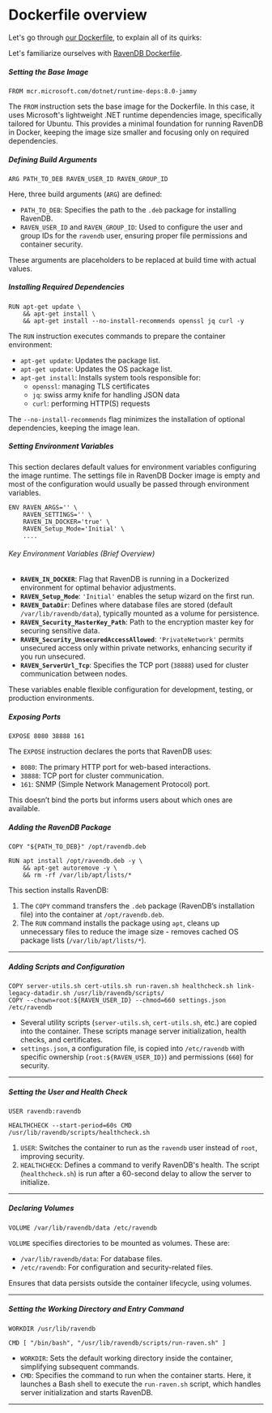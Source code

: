 # Dockerfile overview

Let's go through [our Dockerfile](https://github.com/ravendb/ravendb/blob/v6.2/docker/ravendb-ubuntu/Dockerfile.x64
), to explain all of its quirks:

Let's familiarize ourselves with [RavenDB Dockerfile](https://github.com/ravendb/ravendb/blob/v6.2/docker/ravendb-ubuntu/Dockerfile.x64
).


##### Setting the Base Image
```docker
FROM mcr.microsoft.com/dotnet/runtime-deps:8.0-jammy
```
The `FROM` instruction sets the base image for the Dockerfile.
In this case, it uses Microsoft's lightweight .NET runtime dependencies image, specifically tailored for Ubuntu.
This provides a minimal foundation for running RavenDB in Docker, keeping the image size smaller and focusing only on required dependencies.


##### Defining Build Arguments
```docker
ARG PATH_TO_DEB RAVEN_USER_ID RAVEN_GROUP_ID
```
Here, three build arguments (`ARG`) are defined:
- `PATH_TO_DEB`: Specifies the path to the `.deb` package for installing RavenDB.
- `RAVEN_USER_ID` and `RAVEN_GROUP_ID`: Used to configure the user and group IDs for the `ravendb` user, ensuring proper file permissions and container security.

These arguments are placeholders to be replaced at build time with actual values.


##### Installing Required Dependencies
```docker
RUN apt-get update \
    && apt-get install \
    && apt-get install --no-install-recommends openssl jq curl -y
```


The `RUN` instruction executes commands to prepare the container environment:
- `apt-get update`: Updates the package list.
- `apt-get update`: Updates the OS package list.
- `apt-get install`: Installs system tools responsible for:
    - `openssl`: managing TLS certificates
    - `jq`: swiss army knife for handling JSON data
    - `curl`: performing HTTP(S) requests

The `--no-install-recommends` flag minimizes the installation of optional dependencies, keeping the image lean.


##### Setting Environment Variables

This section declares default values for environment variables configuring the image runtime. The settings file in RavenDB Docker image is empty and most of the configuration would usually be passed through environment variables.

```docker
ENV RAVEN_ARGS='' \
    RAVEN_SETTINGS='' \
    RAVEN_IN_DOCKER='true' \
    RAVEN_Setup_Mode='Initial' \
    ....
```


###### Key Environment Variables (Brief Overview)

- **`RAVEN_IN_DOCKER`**: Flag that RavenDB is running in a Dockerized environment for optimal behavior adjustments.
- **`RAVEN_Setup_Mode`**: `'Initial'` enables the setup wizard on the first run.
- **`RAVEN_DataDir`**: Defines where database files are stored (default `/var/lib/ravendb/data`), typically mounted as a volume for persistence.
- **`RAVEN_Security_MasterKey_Path`**: Path to the encryption master key for securing sensitive data.
- **`RAVEN_Security_UnsecuredAccessAllowed`**: `'PrivateNetwork'` permits unsecured access only within private networks, enhancing security if you run unsecured.
- **`RAVEN_ServerUrl_Tcp`**: Specifies the TCP port (`38888`) used for cluster communication between nodes.

These variables enable flexible configuration for development, testing, or production environments.

##### Exposing Ports
```docker
EXPOSE 8080 38888 161
```
The `EXPOSE` instruction declares the ports that RavenDB uses:
- `8080`: The primary HTTP port for web-based interactions.
- `38888`: TCP port for cluster communication.
- `161`: SNMP (Simple Network Management Protocol) port.

This doesn’t bind the ports but informs users about which ones are available.

##### Adding the RavenDB Package
```docker
COPY "${PATH_TO_DEB}" /opt/ravendb.deb

RUN apt install /opt/ravendb.deb -y \
    && apt-get autoremove -y \
    && rm -rf /var/lib/apt/lists/*
```
This section installs RavenDB:
1. The `COPY` command transfers the `.deb` package (RavenDB’s installation file) into the container at `/opt/ravendb.deb`.
2. The `RUN` command installs the package using `apt`, cleans up unnecessary files to reduce the image size - removes cached OS package lists (`/var/lib/apt/lists/*`).

---

##### Adding Scripts and Configuration
```docker
COPY server-utils.sh cert-utils.sh run-raven.sh healthcheck.sh link-legacy-datadir.sh /usr/lib/ravendb/scripts/
COPY --chown=root:${RAVEN_USER_ID} --chmod=660 settings.json /etc/ravendb
```
- Several utility scripts (`server-utils.sh`, `cert-utils.sh`, etc.) are copied into the container. These scripts manage server initialization, health checks, and certificates.
- `settings.json`, a configuration file, is copied into `/etc/ravendb` with specific ownership (`root:${RAVEN_USER_ID}`) and permissions (`660`) for security.

---

##### Setting the User and Health Check
```docker
USER ravendb:ravendb

HEALTHCHECK --start-period=60s CMD /usr/lib/ravendb/scripts/healthcheck.sh
```
1. `USER`: Switches the container to run as the `ravendb` user instead of `root`, improving security.
2. `HEALTHCHECK`: Defines a command to verify RavenDB's health. The script (`healthcheck.sh`) is run after a 60-second delay to allow the server to initialize.

---

##### Declaring Volumes
```docker
VOLUME /var/lib/ravendb/data /etc/ravendb
```
`VOLUME` specifies directories to be mounted as volumes. These are:
- `/var/lib/ravendb/data`: For database files.
- `/etc/ravendb`: For configuration and security-related files.

Ensures that data persists outside the container lifecycle, using volumes.

---

##### Setting the Working Directory and Entry Command
```docker
WORKDIR /usr/lib/ravendb

CMD [ "/bin/bash", "/usr/lib/ravendb/scripts/run-raven.sh" ]
```
- `WORKDIR`: Sets the default working directory inside the container, simplifying subsequent commands.
- `CMD`: Specifies the command to run when the container starts. Here, it launches a Bash shell to execute the `run-raven.sh` script, which handles server initialization and starts RavenDB.

---
